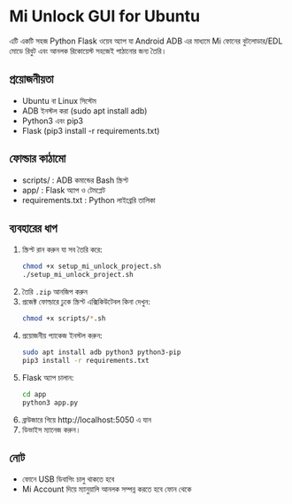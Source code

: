 # Mi Unlock GUI for Ubuntu

এটি একটি সহজ Python Flask ওয়েব অ্যাপ যা Android ADB এর মাধ্যমে Mi ফোনের বুটলোডার/EDL মোডে রিবুট এবং আনলক রিকোয়েস্ট সহজেই পাঠানোর জন্য তৈরি।

## প্রয়োজনীয়তা

- Ubuntu বা Linux সিস্টেম
- ADB ইনস্টল করা (sudo apt install adb)
- Python3 এবং pip3
- Flask (pip3 install -r requirements.txt)

## ফোল্ডার কাঠামো

- scripts/ : ADB কমান্ডের Bash স্ক্রিপ্ট
- app/ : Flask অ্যাপ ও টেমপ্লেট
- requirements.txt : Python লাইব্রেরি তালিকা

## ব্যবহারের ধাপ

1. স্ক্রিপ্ট রান করুন যা সব তৈরি করে:
    ```bash
    chmod +x setup_mi_unlock_project.sh
    ./setup_mi_unlock_project.sh
    ```
2. তৈরি `.zip` আনজিপ করুন
3. প্রজেক্ট ফোল্ডারে ঢুকে স্ক্রিপ্ট এক্সিকিউটেবল কিনা দেখুন:
    ```bash
    chmod +x scripts/*.sh
    ```
4. প্রয়োজনীয় প্যাকেজ ইনস্টল করুন:
    ```bash
    sudo apt install adb python3 python3-pip
    pip3 install -r requirements.txt
    ```
5. Flask অ্যাপ চালান:
    ```bash
    cd app
    python3 app.py
    ```
6. ব্রাউজারে গিয়ে http://localhost:5050 এ যান
7. ডিভাইস ম্যানেজ করুন।

## নোট

- ফোনে USB ডিবাগিং চালু থাকতে হবে
- Mi Account দিয়ে ম্যানুয়ালি আনলক সম্পন্ন করতে হবে ফোন থেকে
